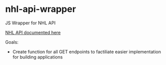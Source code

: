 # nhl-api-wrapper
JS Wrapper for NHL API

[NHL API documented here](https://github.com/dword4/nhlapi)

Goals:
* Create function for all GET endpoints to factiliate easier implementation for building applications
